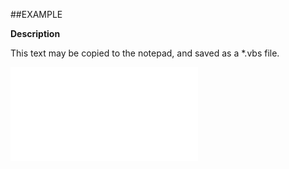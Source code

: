 

##EXAMPLE

**Description**

This text may be copied to the notepad, and saved as a *.vbs file.

![](../../Examples/vbs/ClientScript.OnCurrentRelationCreated.vbs.txt)





